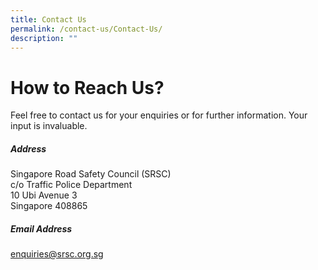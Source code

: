 ```yaml
---
title: Contact Us
permalink: /contact-us/Contact-Us/
description: ""
---
```

How to Reach Us?
================

Feel free to contact us for your enquiries or for further information. Your input is invaluable.

##### Address
Singapore Road Safety Council (SRSC)               
c/o Traffic Police Department  
10 Ubi Avenue 3  
Singapore 408865

##### Email Address
enquiries@srsc.org.sg